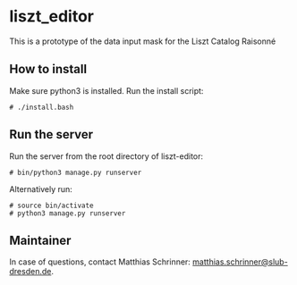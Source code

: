 # liszt_editor
This is a prototype of the data input mask for the Liszt Catalog Raisonné

## How to install

Make sure python3 is installed. Run the install script: 

```{bash}
# ./install.bash
```

## Run the server

Run the server from the root directory of liszt-editor:

```{bash}
# bin/python3 manage.py runserver
```

Alternatively run: 
```{bash}
# source bin/activate
# python3 manage.py runserver
``` 

## Maintainer

In case of questions, contact Matthias Schrinner: matthias.schrinner@slub-dresden.de.
